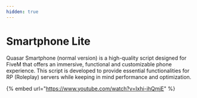 ```yaml
---
hidden: true
---
```


# Smartphone Lite

Quasar Smartphone (normal version) is a high-quality script designed for FiveM that offers an immersive, functional and customizable phone experience. This script is developed to provide essential functionalities for RP (Roleplay) servers while keeping in mind performance and optimization.

{% embed url="https://www.youtube.com/watch?v=Ixhi-ihQmjE" %}
